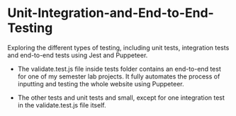 # Unit-Integration-and-End-to-End-Testing
Exploring the different types of testing, including unit tests, integration tests and end-to-end tests using Jest and Puppeteer.

- The validate.test.js file inside tests folder contains an end-to-end test for one of my semester lab projects. It fully automates the process of inputting and testing the whole website using Puppeteer.

- The other tests and unit tests and small, except for one integration test in the validate.test.js file itself.
